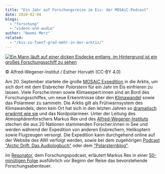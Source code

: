 ```yaml
---
title: "Ein Jahr auf Forschungsreise im Eis: der MOSAiC-Podcast"
date: 2020-02-04
blogs: 
  - "forschung"
  - "videos-und-audio"
author: "Noemi Merz"
related: 
  - "/bis-zu-fuenf-grad-mehr-in-der-arktis/"
---
```


[![Ein Mann läuft auf einer dicken Eisdecke entlang, im Hintergrund ist ein großes Forschungsschiff zu sehen](https://www.deepwave.org/wp-content/uploads/2020/02/MOSAiC_Polarstern_Expedition-scaled.jpg)](https://www.deepwave.org/wp-content/uploads/2020/02/MOSAiC_Polarstern_Expedition-scaled.jpg)

© Alfred-Wegener-Institut / Esther Horvath (CC-BY 4.0)

Am 20. September startete die große [MOSAiC Expedition](https://mosaic-expedition.org/) in die Arktis, um sich dort mit dem Eisbrecher _Polarstern_ für ein Jahr im Eis einfrieren zu lassen. Viele Forsche:innen sowie Klimaexpert:innen sind an Bord des Forschungsschiffes, um neue Erkenntnisse über den [Klimawandel](https://www.deepwave.org/die-ozeane/klimawandel/) sowie das Polarmeer zu sammeln. Die Arktis gilt als Frühwarnsystem des Klimawandels, denn kein Ort hat sich in den letzten Jahren so [dramatisch erwärmt wie sie](https://www.deepwave.org/bis-zu-fuenf-grad-mehr-in-der-arktis/) und das Nordpolarmeer. Unter der Leitung des Atmosphärenforschers Markus Rex und des [Alfred-Wegener-Instituts](https://www.awi.de/) stechen die aus 20 Nationen stammenden Forscher:innen in See und werden während der Expedition von anderen Eisbrechern, Helikoptern sowie Flugzeugen versorgt. Die Expedition kann durchgehend online auf der Website des AWI verfolgt werden, sowie bei dem zugehörigen [Podcast "Arctic Drift: Das Audiologbuch"](https://audionow.de/podcast/arctic-drift---das-audiologbuch) oder dem ["Polarsternblog"](https://blogs.helmholtz.de/polarstern).

Im [Resonator](https://resonator-podcast.de/), dem Forschungspodcast, erläutert Markus Rex in einer [50-minütigen Folge](https://resonator-podcast.de/2019/res160-die-mosaic-expedition/) ausführlich vor Beginn der Reise das bevorstehende Forschungsabenteuer.
